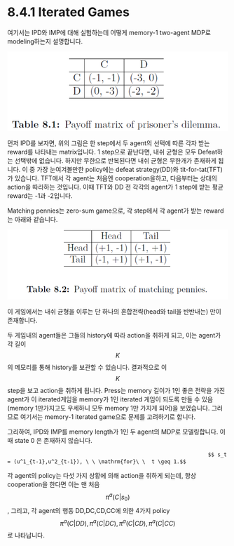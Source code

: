 # 8.4.1 Iterated Games

여기서는 IPD와 IMP에 대해 실험하는데 어떻게 memory-1 two-agent MDP로 modeling하는지 설명합니다.

![](../../../.gitbook/assets/marl_23.png)

 먼저 IPD를 보자면, 위의 그림은 한 step에서 두 agent의 선택에 따른 각자 받는 reward를 나타내는 matrix입니다. 1 step으로 끝난다면, 내쉬 균형은 모두 Defeat하는 선택밖에 없습니다. 하지만 무한으로 반복된다면 내쉬 균형은 무한개가 존재하게 됩니다. 이 중 가장 눈여겨볼만한 policy에는 defeat strategy\(DD\)와 tit-for-tat\(TFT\)가 있습니다. TFT에서 각 agent는 처음엔 cooperation을하고, 다음부터는 상대의 action을 따라하는 것입니다. 이때 TFT와 DD 전 각각의 agent가 1 step에 받는 평균 reward는 -1과 -2입니다. 

Matching pennies는 zero-sum game으로, 각 step에서 각 agent가 받는 reward는 아래와 같습니다.

![](../../../.gitbook/assets/marl_24.png)

 이 게임에서는 내쉬 균형을 이루는 단 하나의 혼합전략\(head와 tail을 반반내는\) 만이 존재합니다.

 두 게임내의 agent들은 그들의 history에 따라 action을 취하게 되고, 이는 agent가 각 길이 $$K$$의 메모리를 통해 history를 보관할 수 있습니다. 결과적으로 이 $$K$$ step을 보고 action을 취하게 됩니다. Press는 memory 길이가 1인 좋은 전략을 가진 agent가 이 iterated게임을 memory가 1인 iterated 게임이 되도록 만들 수 있음\(memory 1만가지고도 우세하니 모두 memory 1만 가지게 되어\)을 보였습니다. 그러므로 여기서는 memory-1 iterated game으로 문제를 고려하기로 합니다.

 그리하여, IPD와 IMP를 memory length가 1인 두 agent의 MDP로 모델링합니다. 이 때 state 0 은 존재하지 않습니다. 

                                                                    $$ s_t = (u^1_{t-1},u^2_{t-1}), \ \ \mathrm{for}\ \  t \geq 1.$$

 각 agent의 policy는 다섯 가지 상황에 의해 action을 취하게 되는데, 항상 cooperation을 한다면 이는 맨 처음 $$\pi^a(C|s_0)$$, 그리고, 각 agent의 행동 DD,DC,CD,CC에 의한 4가지 policy $$ \pi^a(C|DD),\pi^a(C|DC),\pi^a(C|CD),\pi^a(C|CC)$$로 나타납니다. 

